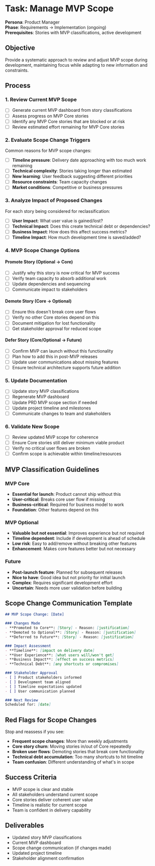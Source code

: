 # Task: Manage MVP Scope

**Persona**: Product Manager  
**Phase**: Requirements → Implementation (ongoing)  
**Prerequisites**: Stories with MVP classifications, active development

## Objective
Provide a systematic approach to review and adjust MVP scope during development, maintaining focus while adapting to new information and constraints.

## Process

### 1. Review Current MVP Scope
- [ ] Generate current MVP dashboard from story classifications
- [ ] Assess progress on MVP Core stories
- [ ] Identify any MVP Core stories that are blocked or at risk
- [ ] Review estimated effort remaining for MVP Core stories

### 2. Evaluate Scope Change Triggers
Common reasons for MVP scope changes:
- [ ] **Timeline pressure**: Delivery date approaching with too much work remaining
- [ ] **Technical complexity**: Stories taking longer than estimated
- [ ] **New learning**: User feedback suggesting different priorities
- [ ] **Resource constraints**: Team capacity changes
- [ ] **Market conditions**: Competitive or business pressures

### 3. Analyze Impact of Proposed Changes
For each story being considered for reclassification:
- [ ] **User Impact**: What user value is gained/lost?
- [ ] **Technical Impact**: Does this create technical debt or dependencies?
- [ ] **Business Impact**: How does this affect success metrics?
- [ ] **Timeline Impact**: How much development time is saved/added?

### 4. MVP Scope Change Options

#### Promote Story (Optional → Core)
- [ ] Justify why this story is now critical for MVP success
- [ ] Verify team capacity to absorb additional work
- [ ] Update dependencies and sequencing
- [ ] Communicate impact to stakeholders

#### Demote Story (Core → Optional)
- [ ] Ensure this doesn't break core user flows
- [ ] Verify no other Core stories depend on this
- [ ] Document mitigation for lost functionality
- [ ] Get stakeholder approval for reduced scope

#### Defer Story (Core/Optional → Future)
- [ ] Confirm MVP can launch without this functionality
- [ ] Plan how to add this in post-MVP releases
- [ ] Update user communications about missing features
- [ ] Ensure technical architecture supports future addition

### 5. Update Documentation
- [ ] Update story MVP classifications
- [ ] Regenerate MVP dashboard
- [ ] Update PRD MVP scope section if needed
- [ ] Update project timeline and milestones
- [ ] Communicate changes to team and stakeholders

### 6. Validate New Scope
- [ ] Review updated MVP scope for coherence
- [ ] Ensure Core stories still deliver minimum viable product
- [ ] Verify no critical user flows are broken
- [ ] Confirm scope is achievable within timeline/resources

## MVP Classification Guidelines

### MVP Core
- **Essential for launch**: Product cannot ship without this
- **User-critical**: Breaks core user flow if missing
- **Business-critical**: Required for business model to work
- **Foundation**: Other features depend on this

### MVP Optional  
- **Valuable but not essential**: Improves experience but not required
- **Timeline dependent**: Include if development is ahead of schedule
- **Low risk**: Easy to add/remove without breaking other features
- **Enhancement**: Makes core features better but not necessary

### Future
- **Post-launch feature**: Planned for subsequent releases
- **Nice to have**: Good idea but not priority for initial launch
- **Complex**: Requires significant development effort
- **Uncertain**: Needs more user validation before building

## Scope Change Communication Template

```markdown
## MVP Scope Change: [Date]

### Changes Made
- **Promoted to Core**: [Story] - Reason: [justification]
- **Demoted to Optional**: [Story] - Reason: [justification]  
- **Deferred to Future**: [Story] - Reason: [justification]

### Impact Assessment
- **Timeline**: [impact on delivery date]
- **User Experience**: [what users will/won't get]
- **Business Impact**: [effect on success metrics]
- **Technical Debt**: [any shortcuts or compromises]

### Stakeholder Approval
- [ ] Product stakeholders informed
- [ ] Development team aligned  
- [ ] Timeline expectations updated
- [ ] User communication planned

### Next Review
Scheduled for: [date]
```

## Red Flags for Scope Changes

Stop and reassess if you see:
- **Frequent scope changes**: More than weekly adjustments
- **Core story churn**: Moving stories in/out of Core repeatedly  
- **Broken user flows**: Demoting stories that break core functionality
- **Technical debt accumulation**: Too many shortcuts to hit timeline
- **Team confusion**: Different understanding of what's in scope

## Success Criteria
- MVP scope is clear and stable
- All stakeholders understand current scope
- Core stories deliver coherent user value
- Timeline is realistic for current scope
- Team is confident in delivery capability

## Deliverables
- Updated story MVP classifications
- Current MVP dashboard
- Scope change communication (if changes made)
- Updated project timeline
- Stakeholder alignment confirmation